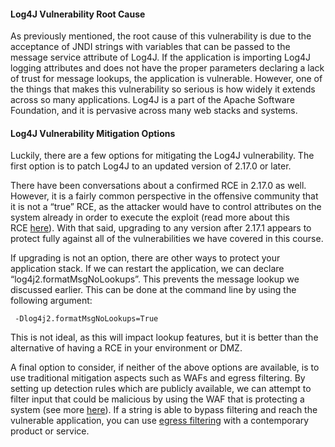#### Log4J Vulnerability Root Cause

As previously mentioned, the root cause of this vulnerability is due to the acceptance of JNDI strings with variables that can be passed to the message service attribute of Log4J. If the application is importing Log4J logging attributes and does not have the proper parameters declaring a lack of trust for message lookups, the application is vulnerable. However, one of the things that makes this vulnerability so serious is how widely it extends across so many applications. Log4J is a part of the Apache Software Foundation, and it is pervasive across many web stacks and systems.

#### Log4J Vulnerability Mitigation Options

Luckily, there are a few options for mitigating the Log4J vulnerability. The first option is to patch Log4J to an updated version of 2.17.0 or later.

There have been conversations about a confirmed RCE in 2.17.0 as well. However, it is a fairly common perspective in the offensive community that it is not a “true” RCE, as the attacker would have to control attributes on the system already in order to execute the exploit (read more about this RCE [here](https://cve.mitre.org/cgi-bin/cvename.cgi?name=CVE-2021-44832)). With that said, upgrading to any version after 2.17.1 appears to protect fully against all of the vulnerabilities we have covered in this course.

If upgrading is not an option, there are other ways to protect your application stack. If we can restart the application, we can declare “log4j2.formatMsgNoLookups”. This prevents the message lookup we discussed earlier. This can be done at the command line by using the following argument:

```
 -Dlog4j2.formatMsgNoLookups=True
```

This is not ideal, as this will impact lookup features, but it is better than the alternative of having a RCE in your environment or DMZ.

A final option to consider, if neither of the above options are available, is to use traditional mitigation aspects such as WAFs and egress filtering. By setting up detection rules which are publicly available, we can attempt to filter input that could be malicious by using the WAF that is protecting a system (see more [here](https://www.nginx.com/blog/mitigating-the-log4j-vulnerability-cve-2021-44228-with-nginx/)). If a string is able to bypass filtering and reach the vulnerable application, you can use [egress filtering](https://www.sans.org/white-papers/32878/) with a contemporary product or service.